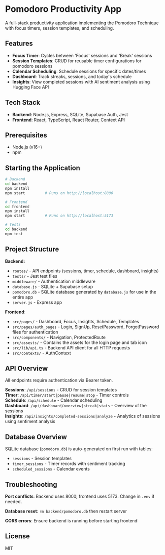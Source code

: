 # Pomodoro Productivity App

A full-stack productivity application implementing the Pomodoro Technique with focus timers, session templates, and scheduling.

## Features

- **Focus Timer**: Cycles between 'Focus' sessions and 'Break' sessions
- **Session Templates**: CRUD for reusable timer configurations for pomodoro sessions
- **Calendar Scheduling**: Schedule sessions for specific dates/times
- **Dashboard**: Track streaks, sessions, and today's schedule
- **Insights**: View completed sessions with AI sentiment analysis using Hugging Face API

## Tech Stack

- **Backend**: Node.js, Express, SQLite, Supabase Auth, Jest   
- **Frontend**: React, TypeScript, React Router, Context API

## Prerequisites

- Node.js (v16+)
- npm

##  Starting the Application 
```bash
# Backend
cd backend
npm install
npm start         # Runs on http://localhost:8000

# Frontend
cd frontend
npm install
npm start         # Runs on http://localhost:5173

# Tests
cd backend
npm test
```
## Project Structure

**Backend:**
- `routes/` - API endpoints (sessions, timer, schedule, dashboard, insights)
- `tests/` - Jest test files 
- `middleware/` - Authentication middleware
- `database.js` - SQLite + Supabase setup
- `pomodoro.db` - SQLite database generated by `database.js` for use in the entire app
- `server.js` - Express app

**Frontend:**
- `src/pages/` - Dashboard, Focus, Insights, Schedule, Templates
- `src/pages/auth_pages` - Login, SignUp, ResetPassword, ForgotPassword files for authentication
- `src/components/` - Navigation, ProtectedRoute
- `src/assests/` - Contains the assets for the login page and tab icon 
- `src/lib/api.ts` - Backend API client for all HTTP requests
- `src/contexts/` - AuthContext

## API Overview

All endpoints require authentication via Bearer token.

**Sessions**: `/api/sessions` - CRUD for session templates  
**Timer**: `/api/timer/start|pause|resume|stop` - Timer controls  
**Schedule**: `/api/schedule` - Calendar scheduling  
**Dashboard**: `/api/dashboard/overview|streak|stats` - Overview of the sessions  
**Insights**: `/api/insights/completed-sessions|analyze` - Analytics of sessions using sentiment analysis

## Database Overview

SQLite database (`pomodoro.db`) is auto-generated on first run with tables:
- `sessions` - Session templates
- `timer_sessions` - Timer records with sentiment tracking
- `scheduled_sessions` - Calendar events

## Troubleshooting

**Port conflicts**: Backend uses 8000, frontend uses 5173. Change in `.env` if needed.

**Database reset**: `rm backend/pomodoro.db` then restart server

**CORS errors**: Ensure backend is running before starting frontend

## License

MIT
